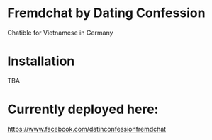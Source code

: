 # Fremdchat by Dating Confession
Chatible for Vietnamese in Germany

# Installation
TBA

# Currently deployed here:
https://www.facebook.com/datinconfessionfremdchat
